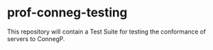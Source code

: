 # prof-conneg-testing

This repository will contain a Test Suite for testing the conformance of servers to ConnegP.
